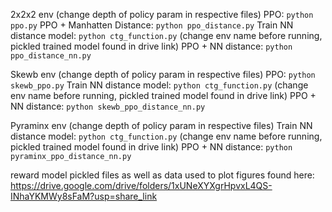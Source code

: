 2x2x2 env (change depth of policy param in respective files)
PPO: `python ppo.py`
PPO + Manhatten Distance: `python ppo_distance.py`
Train NN distance model: `python ctg_function.py` (change env name before running, pickled trained model found in drive link)
PPO + NN distance: `python ppo_distance_nn.py`

Skewb env (change depth of policy param in respective files)
PPO: `python skewb_ppo.py`
Train NN distance model: `python ctg_function.py` (change env name before running, pickled trained model found in drive link)
PPO + NN distance: `python skewb_ppo_distance_nn.py`

Pyraminx env (change depth of policy param in respective files)
Train NN distance model: `python ctg_function.py` (change env name before running, pickled trained model found in drive link)
PPO + NN distance: `python pyraminx_ppo_distance_nn.py`

reward model pickled files as well as data used to plot figures found here: https://drive.google.com/drive/folders/1xUNeXYXgrHpvxL4QS-INhaYKMWy8sFaM?usp=share_link


